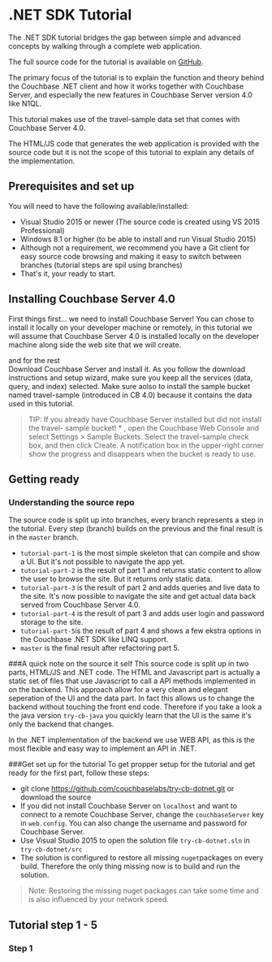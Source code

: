 # .NET SDK Tutorial

The .NET SDK tutorial bridges the gap between simple and advanced concepts by walking through a complete web application.

The full source code for the tutorial is available on [GitHub]().

The primary focus of the tutorial is to explain the function and theory behind the Couchbase .NET client and how it works together with Couchbase Server, and especially the new features in Couchbase Server version 4.0 like N1QL. 

This tutorial makes use of the travel-sample data set that comes with Couchbase Server 4.0. 

The HTML/JS code that generates the web application is provided with the source code but it is not the scope of this tutorial to explain any details of the implementation. 

## Prerequisites and set up
You will need to have the following available/installed:

* Visual Studio 2015 or newer (The source code is created using VS 2015 Professional)
* Windows 8.1 or higher (to be able to install and run Visual Studio 2015)
* Although not a requirement, we recommend you have a Git client for easy source code browsing and making it easy to switch between branches (tutorial steps are spil using branches)
* That's it, your ready to start.

## Installing Couchbase Server 4.0
First things first... we need to install Couchbase Server! You can chose to install it locally on your developer machine or remotely, in this tutorial we will assume that Couchbase Server 4.0 is installed locally on the developer machine along side the web site that we will create.

 and for the rest  
Download Couchbase Server and install it. As you follow the download instructions and setup wizard, make sure you keep all the services (data, query, and index) selected. Make sure aolso to install the sample bucket named travel-sample (introduced in CB 4.0) because it contains the data used in this tutorial.

>TIP: 
	If you already have Couchbase Server installed but did not install the travel-	sample bucket!
	* , open the Couchbase Web Console and select Settings > Sample 	Buckets. 
	Select the travel-sample check box, and then click Create. A 	notification box in the upper-right corner show the progress and disappears when 	the bucket is ready to use.
	
## Getting ready
### Understanding the source repo
The source code is split up into branches, every branch represents a step in the tutorial. Every step (branch) builds on the previous and the final result is in the `master` branch.

* `tutorial-part-1` is the most simple skeleton that can compile and show a UI. But it's not possible to navigate the app yet.
* `tutorial-part-2` is the result of part 1 and returns static content to allow the user to browse the site. But it returns only static data.
* `tutorial-part-3` is the result of part 2 and adds queries and live data to the site. It's now possible to navigate the site and get actual data back served from Couchbase Server 4.0.
* `tutorial-part-4` is the result of part 3 and adds user login and password storage to the site.
* `tutorial-part-5`is the result of part 4 and shows a few ekstra options in the Couchbase .NET SDK like LINQ support.
* `master` is the final result after refactoring part 5.

###A quick note on the source it self
This source code is split up in two parts, HTML/JS and .NET code.
The HTML and Javascript part is actually a static set of files that use Javascript to call a API methods implemented in on the backend. This approach allow for a very clean and elegant seperation of the UI and the data part. 
In fact this allows us to change the backend without touching the front end code. Therefore if you take a look a the java version `try-cb-java` you quickly learn that the UI is the same it's only the backend that changes.

In the .NET implementation of the backend we use WEB API, as this is the most flexible and easy way to implement an API in .NET.  


###Get set up for the tutorial 
To get propper setup for the tutorial and get ready for the first part, follow these steps:

* git clone https://github.com/couchbaselabs/try-cb-dotnet.git or download the source
* If you did not install Couchbase Server on `localhost` and want to connect to a remote Couchbase Server, change the `couchbaseServer` key in `web.config`. You can also change the username and password for Couchbase Server.
* Use Visual Studio 2015 to open the solution file `try-cb-dotnet.sln` in `try-cb-dotnet/src`
* The solution is configured to restore all missing `nuget`packages on every build. Therefore the only thing missing now is to build and run the solution.

>Note:
	Restoring the missing nuget packages can take some time and is also influenced 	by your network speed.

## Tutorial step 1 - 5
 
### Step 1



